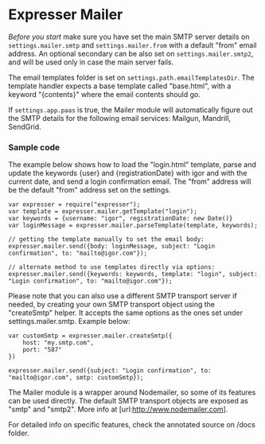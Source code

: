 # Expresser Mailer

*Before you start* make sure you have set the main SMTP server details on `settings.mailer.smtp` and `settings.mailer.from` with a default "from" email address. An optional secondary can be also set on `settings.mailer.smtp2`, and will be used only in case the main server fails.

The email templates folder is set on `settings.path.emailTemplatesDir`. The template handler expects a base template called "base.html", with a keyword "{contents}" where the email contents should go.

If `settings.app.paas` is true, the Mailer module will automatically figure out the SMTP details for the following email services: Mailgun, Mandrill, SendGrid.

### Sample code

The example below shows how to load the "login.html" template, parse and update the keywords {user} and {registrationDate} with igor and with the current date, and send a login confirmation email. The "from" address will be the default "from" address set on the settings.

    var expresser = require("expresser");
    var template = expresser.mailer.getTemplate("login");
    var keywords = {username: "igor", registrationDate: new Date()}
    var loginMessage = expresser.mailer.parseTemplate(template, keywords);

    // getting the template manually to set the email body:
    expresser.mailer.send({body: loginMessage, subject: "Login confirmation", to: "mailto@igor.com"});

    // alternate method to use templates directly via options:
    expresser.mailer.send({keywords: keywords, template: "login", subject: "Login confirmation", to: "mailto@igor.com"});

Please note that you can also use a different SMTP transport server if needed, by creating your own SMTP transport object using the "createSmtp" helper. It accepts the same options as the ones set under settings.mailer.smtp. Example below:

    var customSmtp = expresser.mailer.createSmtp({
        host: "my.smtp.com",
        port: "587"
    })
    
    expresser.mailer.send({subject: "Login confirmation", to: "mailto@igor.com", smtp: customSmtp});

The Mailer module is a wrapper around Nodemailer, so some of its features can be used directly. The default SMTP transport objects are exposed as "smtp" and "smtp2". More info at [url:http://www.nodemailer.com].

For detailed info on specific features, check the annotated source on /docs folder.
